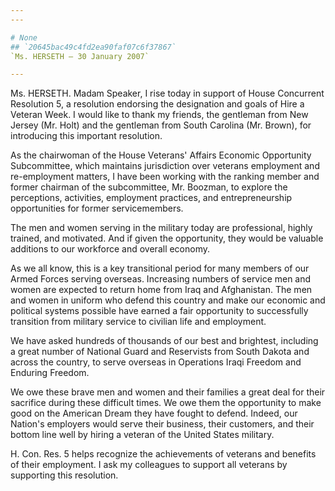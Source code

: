 ```yaml
---
---

# None
## `20645bac49c4fd2ea90faf07c6f37867`
`Ms. HERSETH — 30 January 2007`

---
```



Ms. HERSETH. Madam Speaker, I rise today in support of House 
Concurrent Resolution 5, a resolution endorsing the designation and 
goals of Hire a Veteran Week. I would like to thank my friends, the 
gentleman from New Jersey (Mr. Holt) and the gentleman from South 
Carolina (Mr. Brown), for introducing this important resolution.

As the chairwoman of the House Veterans' Affairs Economic Opportunity 
Subcommittee, which maintains jurisdiction over veterans employment and 
re-employment matters, I have been working with the ranking member and 
former chairman of the subcommittee, Mr. Boozman, to explore the 
perceptions, activities, employment practices, and entrepreneurship 
opportunities for former servicemembers.

The men and women serving in the military today are professional, 
highly trained, and motivated. And if given the opportunity, they would 
be valuable additions to our workforce and overall economy.

As we all know, this is a key transitional period for many members of 
our Armed Forces serving overseas. Increasing numbers of service men 
and women are expected to return home from Iraq and Afghanistan. The 
men and women in uniform who defend this country and make our economic 
and political systems possible have earned a fair opportunity to 
successfully transition from military service to civilian life and 
employment.

We have asked hundreds of thousands of our best and brightest, 
including a great number of National Guard and Reservists from South 
Dakota and across the country, to serve overseas in Operations Iraqi 
Freedom and Enduring Freedom.

We owe these brave men and women and their families a great deal for 
their sacrifice during these difficult times. We owe them the 
opportunity to make good on the American Dream they have fought to 
defend. Indeed, our Nation's employers would serve their business, 
their customers, and their bottom line well by hiring a veteran of the 
United States military.

H. Con. Res. 5 helps recognize the achievements of veterans and 
benefits of their employment. I ask my colleagues to support all 
veterans by supporting this resolution.